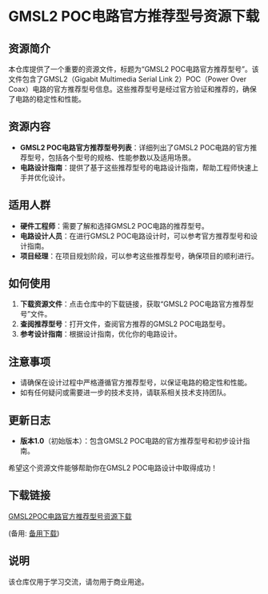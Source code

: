 # GMSL2 POC电路官方推荐型号资源下载

## 资源简介
本仓库提供了一个重要的资源文件，标题为“GMSL2 POC电路官方推荐型号”。该文件包含了GMSL2（Gigabit Multimedia Serial Link 2）POC（Power Over Coax）电路的官方推荐型号信息。这些推荐型号是经过官方验证和推荐的，确保了电路的稳定性和性能。

## 资源内容
- **GMSL2 POC电路官方推荐型号列表**：详细列出了GMSL2 POC电路的官方推荐型号，包括各个型号的规格、性能参数以及适用场景。
- **电路设计指南**：提供了基于这些推荐型号的电路设计指南，帮助工程师快速上手并优化设计。

## 适用人群
- **硬件工程师**：需要了解和选择GMSL2 POC电路的推荐型号。
- **电路设计人员**：在进行GMSL2 POC电路设计时，可以参考官方推荐型号和设计指南。
- **项目经理**：在项目规划阶段，可以参考这些推荐型号，确保项目的顺利进行。

## 如何使用
1. **下载资源文件**：点击仓库中的下载链接，获取“GMSL2 POC电路官方推荐型号”文件。
2. **查阅推荐型号**：打开文件，查阅官方推荐的GMSL2 POC电路型号。
3. **参考设计指南**：根据设计指南，优化你的电路设计。

## 注意事项
- 请确保在设计过程中严格遵循官方推荐型号，以保证电路的稳定性和性能。
- 如有任何疑问或需要进一步的技术支持，请联系相关技术支持团队。

## 更新日志
- **版本1.0**（初始版本）：包含GMSL2 POC电路的官方推荐型号和初步设计指南。

希望这个资源文件能够帮助你在GMSL2 POC电路设计中取得成功！

## 下载链接
[GMSL2POC电路官方推荐型号资源下载](https://pan.quark.cn/s/a5197021ce0a) 

(备用: [备用下载](https://pan.baidu.com/s/1sLntJWwwkLlOBM7FKKzBjg?pwd=1234))

## 说明

该仓库仅用于学习交流，请勿用于商业用途。
